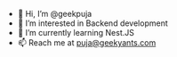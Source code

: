 - 👋 Hi, I’m @geekpuja
- 👀 I’m interested in Backend development
- 🌱 I’m currently learning Nest.JS
- 📫 Reach me at puja@geekyants.com
<!---
geekpuja/geekpuja is a ✨ special ✨ repository because its `README.md` (this file) appears on your GitHub profile.
You can click the Preview link to take a look at your changes.
--->
